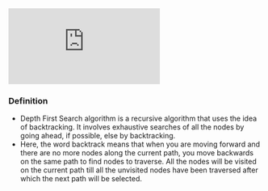 
<iframe src="https://www.youtube.com/embed/gcZDwOFEEDw" frameborder="0" allow="autoplay; encrypted-media" allowfullscreen></iframe>

### Definition

  -  Depth First Search algorithm is a recursive algorithm that uses the idea of backtracking. It involves exhaustive searches of all the nodes by going ahead, if possible, else by backtracking.
  - Here, the word backtrack means that when you are moving forward and there are no more nodes along the current path, you move backwards on the same path to find nodes to traverse. All the nodes will be visited on the current path till all the unvisited nodes have been traversed after which the next path will be selected.

